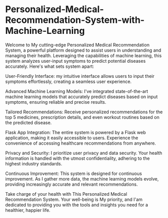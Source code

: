 # Personalized-Medical-Recommendation-System-with-Machine-Learning
Welcome to My cutting-edge Personalized Medical Recommendation System, a powerful platform designed to assist users in understanding and managing their health. Leveraging the capabilities of machine learning, this system analyzes user-input symptoms to predict potential diseases accurately. Here's what sets system apart:

User-Friendly Interface: my intuitive interface allows users to input their symptoms effortlessly, creating a seamless user experience.

Advanced Machine Learning Models: I've integrated state-of-the-art machine learning models that accurately predict diseases based on input symptoms, ensuring reliable and precise results.

Tailored Recommendations: Receive personalized recommendations for the top 5 medicines, prescription details, and even workout routines based on the predicted disease.

Flask App Integration: The entire system is powered by a Flask web application, making it easily accessible to users. Experience the convenience of accessing healthcare recommendations from anywhere.

Privacy and Security: I prioritize user privacy and data security. Your health information is handled with the utmost confidentiality, adhering to the highest industry standards.

Continuous Improvement: This system is designed for continuous improvement. As I gather more data, the machine learning models evolve, providing increasingly accurate and relevant recommendations.

Take charge of your health with This Personalized Medical Recommendation System. Your well-being is My priority, and I'am dedicated to providing you with the tools and insights you need for a healthier, happier life.
